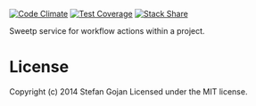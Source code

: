 [![Code Climate](https://codeclimate.com/github/hoschi/sweetp-service-project-workflow/badges/gpa.svg)](https://codeclimate.com/github/hoschi/sweetp-service-project-workflow) [![Test Coverage](https://codeclimate.com/github/hoschi/sweetp-service-project-workflow/badges/coverage.svg)](https://codeclimate.com/github/hoschi/sweetp-service-project-workflow) [![Stack Share](http://img.shields.io/badge/tech-stack-0690fa.svg?style=flat)](http://stackshare.io/hoschi/sweetp-service-project-workflow)

Sweetp service for workflow actions within a project.

# License

Copyright (c) 2014 Stefan Gojan
Licensed under the MIT license.
